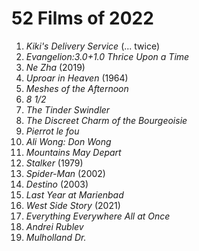 # 52 Films of 2022

1. *Kiki's Delivery Service* (... twice)
2. *Evangelion:3.0+1.0 Thrice Upon a Time*
3. *Ne Zha* (2019)
4. *Uproar in Heaven* (1964)
5. *Meshes of the Afternoon*
6. *8 1/2*
7. *The Tinder Swindler*
8. *The Discreet Charm of the Bourgeoisie*
9. *Pierrot le fou*
10. *Ali Wong: Don Wong*
11. *Mountains May Depart*
12. *Stalker* (1979)
13. *Spider-Man* (2002)
14. *Destino* (2003)
15. *Last Year at Marienbad*
16. *West Side Story* (2021)
17. *Everything Everywhere All at Once*
18. *Andrei Rublev*
19. *Mulholland Dr.*